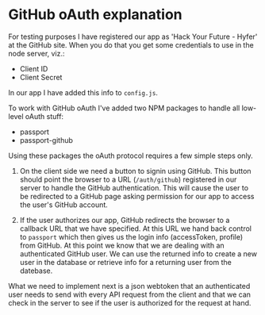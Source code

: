 # GitHub oAuth explanation

For testing purposes I have registered our app as 'Hack Your Future - Hyfer' at the GitHub site. When you do that you get some credentials to use in the node server, viz.:

- Client ID
- Client Secret

In our app I have added this info to `config.js`.

To work with GitHub oAuth I've added two NPM packages to handle all low-level oAuth stuff:

- passport
- passport-github

Using these packages the oAuth protocol requires a few simple steps only.

1. On the client side we need a button to signin using GitHub. This button should point the browser to a URL (`/auth/github`) registered in our server to handle the GitHub authentication. This will cause the user to be redirected to a GitHub page asking permission for our app to access the user's GitHub account.

2. If the user authorizes our app, GitHub redirects the browser to a callback URL that we have specified. At this URL we hand back control to `passport` which then gives us the login info (accessToken, profile) from GitHub. At this point we know that we are dealing with an authenticated GitHub user. We can use the returned info to create a new user in the database or retrieve info for a returning user from the datebase.

What we need to implement next is a json webtoken that an authenticated user needs to send with every API request from the client and that we can check in the server to see if the user is authorized for the request at hand.

